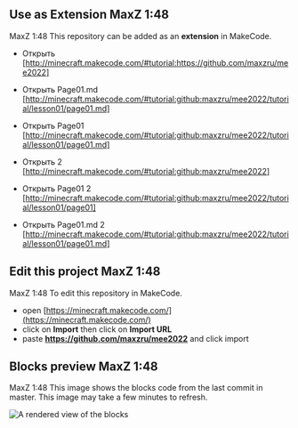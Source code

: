 
## Use as Extension MaxZ 1:48

MaxZ 1:48 This repository can be added as an **extension** in MakeCode.

* Открыть [http://minecraft.makecode.com/#tutorial:https://github.com/maxzru/mee2022]
* Открыть Page01.md [http://minecraft.makecode.com/#tutorial:github:maxzru/mee2022/tutorial/lesson01/page01.md]
* Открыть Page01 [http://minecraft.makecode.com/#tutorial:github:maxzru/mee2022/tutorial/lesson01/page01.md]

* Открыть 2 [http://minecraft.makecode.com/#tutorial:github:maxzru/mee2022]
* Открыть Page01 2 [http://minecraft.makecode.com/#tutorial:github:maxzru/mee2022/tutorial/lesson01/page01]
* Открыть Page01.md 2 [http://minecraft.makecode.com/#tutorial:github:maxzru/mee2022/tutorial/lesson01/page01.md]

## Edit this project MaxZ 1:48

MaxZ 1:48 To edit this repository in MakeCode.

* open [https://minecraft.makecode.com/](https://minecraft.makecode.com/)
* click on **Import** then click on **Import URL**
* paste **https://github.com/maxzru/mee2022** and click import

## Blocks preview MaxZ 1:48

MaxZ 1:48 This image shows the blocks code from the last commit in master.
This image may take a few minutes to refresh.

![A rendered view of the blocks](https://github.com/jwunderl/mee2022/raw/master/.github/makecode/blocks.png)
